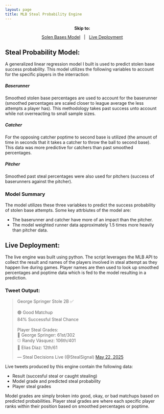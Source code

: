 ```yaml
---
layout: page
title: MLB Steal Probability Engine
---
```


<!-- Wrapper container to center everything -->
<div style="text-align: center; margin-bottom: 24px;">

  <p style="margin-bottom: 12px; font-weight: bold;">Skip to:</p>

  <div style="display: inline-flex; gap: 12px; flex-wrap: wrap; justify-content: center;">
    <a href="#model" style="...">Solen Bases Model</a>
    <a> | </a>
    <a href="#deployment" style="...">Live Deployment</a>
  </div>

</div>



<!-- Stolen Bases Model -->
<h2 id="model">Steal Probability Model:</h2>
A generalized linear regression model I built is used to predict stolen base success probability. This model utilizes the following variables to account for the specific players in the interraction:

##### Baserunner
Smoothed stolen base percentages are used to account for the baserunner (smoothed percentages are scaled closer to league average the 
less attempts a player has). This methodology takes past success unto account while not overreacting to small sample sizes.

##### Catcher
For the opposing catcher poptime to second base is utilized (the amount of time in seconds that it takes a catcher to throw the ball to second base). This data was more predictive for catchers than past smoothed percentages.

##### Pitcher
Smoothed past steal percentages were also used for pitchers (success of baserunners against the pitcher).

### Model Summary
The model utilizes these three variabkes to predict the success probability of stolen base attempts. Some key attrbiutes of the model are:
- The baserunner and catcher have more of an impact than the pitcher.
- The model weighted runner data approximately 1.5 times more heavily than pitcher data.


<!-- Live Deployment -->
<h2 id="deployment">Live Deployment:</h2>
The live engine was built using python. The script leverages the MLB API to collect the result and names of the players involved in steal attempt as they happen live during games. Player names are then used to look up 
smoothed percentages and poptime data which is fed to the model resulting in a prediction.

### Tweet Output:
  <!-- Tweet Embed -->
  <div style="flex: 1; min-width: 400px;">
    <div style="transform: scale(1); transform-origin: top left; width: fit-content;">
      <blockquote class="twitter-tweet">
        <p lang="en" dir="ltr">
          George Springer Stole 2B ✅<br><br>
          🟢 Good Matchup<br>
          84% Successful Steal Chance<br><br>
          Player Steal Grades:<br>
          🏃 George Springer: 61st/302<br>
          ⚾ Randy Vásquez: 106th/401<br>
          🧤 Elias Díaz: 12th/61
        </p>
        &mdash; Steal Decisions Live (@StealSignal) 
        <a href="https://twitter.com/StealSignal/status/1925342409459745182?ref_src=twsrc%5Etfw">May 22, 2025</a>
      </blockquote>
    </div>
    <script async src="https://platform.twitter.com/widgets.js" charset="utf-8"></script>
  </div>
  
Live tweets produced by this engine contain the following data:
- Result (succesful steal or caught stealing)
- Model grade and predicted steal probability
- Player steal grades

Model grades are simply broken into good, okay, or bad matchups based on predicted probabilities. Player steal grades are where each specific player ranks within their position based on smoothed percentages or poptime.
